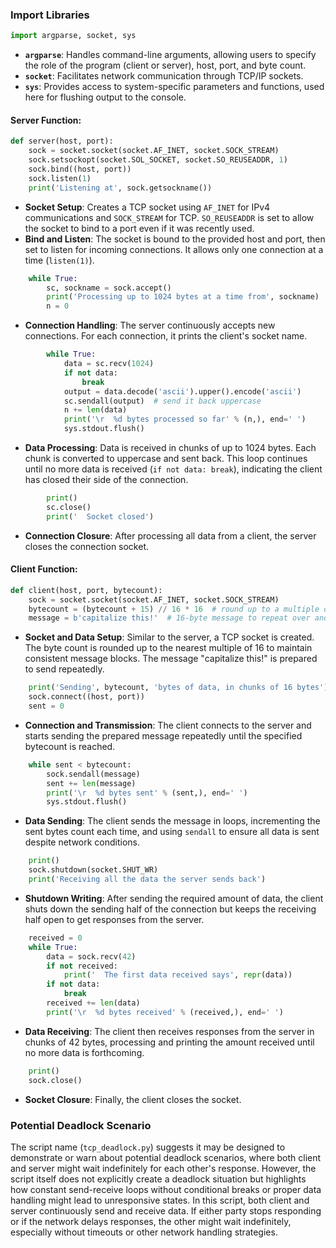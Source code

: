 ### Import Libraries
```python
import argparse, socket, sys
```
- **`argparse`**: Handles command-line arguments, allowing users to specify the role of the program (client or server), host, port, and byte count.
- **`socket`**: Facilitates network communication through TCP/IP sockets.
- **`sys`**: Provides access to system-specific parameters and functions, used here for flushing output to the console.

#### Server Function:
```python
def server(host, port):
    sock = socket.socket(socket.AF_INET, socket.SOCK_STREAM)
    sock.setsockopt(socket.SOL_SOCKET, socket.SO_REUSEADDR, 1)
    sock.bind((host, port))
    sock.listen(1)
    print('Listening at', sock.getsockname())
```
- **Socket Setup**: Creates a TCP socket using `AF_INET` for IPv4 communications and `SOCK_STREAM` for TCP. `SO_REUSEADDR` is set to allow the socket to bind to a port even if it was recently used.
- **Bind and Listen**: The socket is bound to the provided host and port, then set to listen for incoming connections. It allows only one connection at a time (`listen(1)`).

```python
    while True:
        sc, sockname = sock.accept()
        print('Processing up to 1024 bytes at a time from', sockname)
        n = 0
```
- **Connection Handling**: The server continuously accepts new connections. For each connection, it prints the client's socket name.

```python
        while True:
            data = sc.recv(1024)
            if not data:
                break
            output = data.decode('ascii').upper().encode('ascii')
            sc.sendall(output)  # send it back uppercase
            n += len(data)
            print('\r  %d bytes processed so far' % (n,), end=' ')
            sys.stdout.flush()
```
- **Data Processing**: Data is received in chunks of up to 1024 bytes. Each chunk is converted to uppercase and sent back. This loop continues until no more data is received (`if not data: break`), indicating the client has closed their side of the connection.

```python
        print()
        sc.close()
        print('  Socket closed')
```
- **Connection Closure**: After processing all data from a client, the server closes the connection socket.

#### Client Function:
```python
def client(host, port, bytecount):
    sock = socket.socket(socket.AF_INET, socket.SOCK_STREAM)
    bytecount = (bytecount + 15) // 16 * 16  # round up to a multiple of 16
    message = b'capitalize this!'  # 16-byte message to repeat over and over
```
- **Socket and Data Setup**: Similar to the server, a TCP socket is created. The byte count is rounded up to the nearest multiple of 16 to maintain consistent message blocks. The message "capitalize this!" is prepared to send repeatedly.

```python
    print('Sending', bytecount, 'bytes of data, in chunks of 16 bytes')
    sock.connect((host, port))
    sent = 0
```
- **Connection and Transmission**: The client connects to the server and starts sending the prepared message repeatedly until the specified bytecount is reached.

```python
    while sent < bytecount:
        sock.sendall(message)
        sent += len(message)
        print('\r  %d bytes sent' % (sent,), end=' ')
        sys.stdout.flush()
```
- **Data Sending**: The client sends the message in loops, incrementing the sent bytes count each time, and using `sendall` to ensure all data is sent despite network conditions.

```python
    print()
    sock.shutdown(socket.SHUT_WR)
    print('Receiving all the data the server sends back')
```
- **Shutdown Writing**: After sending the required amount of data, the client shuts down the sending half of the connection but keeps the receiving half open to get responses from the server.

```python
    received = 0
    while True:
        data = sock.recv(42)
        if not received:
            print('  The first data received says', repr(data))
        if not data:
            break
        received += len(data)
        print('\r  %d bytes received' % (received,), end=' ')
```
- **Data Receiving**: The client then receives responses from the server in chunks of 42 bytes, processing and printing the amount received until no more data is forthcoming.

```python
    print()
    sock.close()
```
- **Socket Closure**: Finally, the client closes the socket.

### Potential Deadlock Scenario
The script name (`tcp_deadlock.py`) suggests it may be designed to demonstrate or warn about potential deadlock scenarios, where both client and server might wait indefinitely for each other's response. However, the script itself does not explicitly create a deadlock situation but highlights how constant send-receive loops without conditional breaks or proper data handling might lead to unresponsive states. In this script, both client and server continuously send and receive data. If either party stops responding or if the network delays responses, the other might wait indefinitely, especially without timeouts or other network handling strategies.

